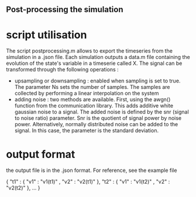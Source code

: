 ## Post-processing the simulation

# script utilisation

The script postprocessing.m allows to export the timeseries from the simulation in a .json file. Each simulation outputs a data.m file containing the evolution of the state's variable in a timeserie called X. The signal can be transformed through the following operations :
* upsampling or downsampling : enabled when sampling is set to true. The parameter Ns sets the number of samples. The samples are collected by performing a linear interpolation on the system
* adding noise : two methods are available. First, using the awgn() function from the communication library. This adds additive white gaussian noise to a signal. The added noise is defined by the snr (signal to noise ratio) parameter. Snr is the quotient of signal power by noise power. Alternatively, normally distributed noise can be added to the signal. In this case, the parameter is the standard deviation.

# output format

the output file is in the .json format. For reference, see the example file

{ "t1" :
  {
    "v1" : "v1(t1)" ,
    "v2" : "v2(t1)" 
  },
  "t2" :
  {
    "v1" : "v1(t2)" ,
    "v2" : "v2(t2)" 
  },
  ...
}
